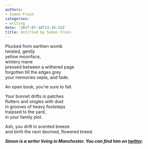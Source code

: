 ```yaml
---
authors:
- Simon Fruin
categories:
- writing
date: '2017-07-18T13:39:15Z'
title: Untitled by Simon Fruin
---
```

Plucked from earthen womb<br>
twisted, gently<br>
yellow moonface,<br>
wintery mane<br>
pressed between a withered page<br>
forgotten till the edges grey<br>
your memories sepia, and fade.<br>

An open book, you're sure to fall.<br>

Your bonnet drifts in patches<br>
flutters and singles with dust<br>
in grooves of heavy footsteps<br>
traipsed to the yard,<br>
in your family plot.<br>

Ash, you drift in scented breeze<br>
and birth the next doomed, flowered breed.<br>

_**Simon is a writer living in Manchester. You can find him on [twitter](https://twitter.com/fruitavelli "").**_